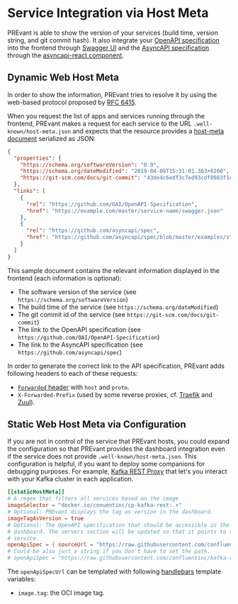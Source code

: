 # Service Integration via Host Meta

PREvant is able to show the version of your services (build time, version
string, and git commit hash). It also integrate your [OpenAPI
specification][OpenAPI] into the frontend through [Swagger UI] and the
[AsyncAPI specification][AsyncAPI] through the [asyncapi-react
component][AsyncAPI UI].

## Dynamic Web Host Meta

In order to show the information, PREvant tries to resolve it by using the
web-based protocol proposed by [RFC 6415](https://tools.ietf.org/html/rfc6415).

When you request the list of apps and services running through the frontend,
PREvant makes a request for each service to the URL
`.well-known/host-meta.json` and expects that the resource provides a
[host-meta document](http://docs.oasis-open.org/xri/xrd/v1.0/xrd-1.0.html)
serialized as JSON:

```json
{
  "properties": {
    "https://schema.org/softwareVersion": "0.9",
    "https://schema.org/dateModified": "2019-04-09T15:31:01.363+0200",
    "https://git-scm.com/docs/git-commit": "43de4c6edf3c7ed93cdf8983f1ea7d73115176cc"
  },
  "links": [
    {
      "rel": "https://github.com/OAI/OpenAPI-Specification",
      "href": "https://example.com/master/service-name/swagger.json"
    },
    {
      "rel": "https://github.com/asyncapi/spec",
      "href": "https://github.com/asyncapi/spec/blob/master/examples/streetlights-kafka-asyncapi.yml"
    }
  ]
}
```

This sample document contains the relevant information displayed in the frontend (each information is optional):

- The software version of the service (see `https://schema.org/softwareVersion`)
- The build time of the service (see `https://schema.org/dateModified`)
- The git commit id of the service (see `https://git-scm.com/docs/git-commit`)
- The link to the OpenAPI specification (see `https://github.com/OAI/OpenAPI-Specification`)
- The link to the AsyncAPI specification (see `https://github.com/asyncapi/spec`)

In order to generate the correct link to the API specification, PREvant adds
following headers to each of these requests:

- [`Forwarded` header](https://developer.mozilla.org/en-US/docs/Web/HTTP/Headers/Forwarded)
  with `host` and `proto`.
- `X-Forwarded-Prefix` (used by some reverse proxies, cf. [Traefik](https://docs.traefik.io/basics/) and
  [Zuul](https://cloud.spring.io/spring-cloud-static/Finchley.SR1/multi/multi__router_and_filter_zuul.html)).

## Static Web Host Meta via Configuration

If you are not in control of the service that PREvant hosts, you could expand
the configuration so that PREvant provides the dashboard integration even if
the service does not provide `.well-known/host-meta.json`. This configuration
is helpful, if you want to deploy some companions for debugging purposes. For
example, [Kafka REST Proxy](https://github.com/confluentinc/kafka-rest) that
let's you interact with your Kafka cluster in each application.

```toml
[[staticHostMeta]]
# A regex that filters all services based on the image
imageSelector = "docker.io/conuentinc/cp-kafka-rest:.+"
# Optional: PREvant displays the tag as version in the dashboard.
imageTagAsVersion = true
# Optional: The OpenAPI specification that should be accessible in the
# dashboard. The servers section will be updated so that it points to the running
# service.
openApiSpec = { sourceUrl = "https://raw.githubusercontent.com/confluentinc/kafka-rest/refs/tags/v{{image.tag}}/api/v3/openapi.yaml", subPath = "v3" }
# Could be also just a string if you don't have to set the path.
# openApiSpec = "https://raw.githubusercontent.com/confluentinc/kafka-rest/refs/tags/v{{image.tag}}/api/v3/openapi.yaml"
```

The `openApiSpecUrl` can be templated with following [handlebars] template variables:

- `image.tag`: the OCI image tag.

[handlebars]: https://handlebarsjs.com/
[AsyncAPI]: https://github.com/asyncapi/spec
[AsyncAPI UI]: https://github.com/asyncapi/asyncapi-react
[OpenAPI]: https://github.com/OAI/OpenAPI-Specification
[Swagger UI]: https://swagger.io/tools/swagger-ui/
